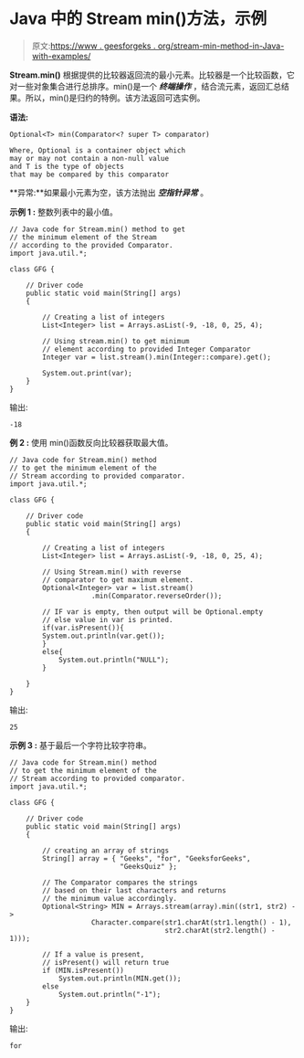 # Java 中的 Stream min()方法，示例

> 原文:[https://www . geesforgeks . org/stream-min-method-in-Java-with-examples/](https://www.geeksforgeeks.org/stream-min-method-in-java-with-examples/)

**Stream.min()** 根据提供的比较器返回流的最小元素。比较器是一个比较函数，它对一些对象集合进行总排序。min()是一个 ***终端操作*** ，结合流元素，返回汇总结果。所以，min()是归约的特例。该方法返回可选实例。

**语法:**

```
Optional<T> min(Comparator<? super T> comparator)

Where, Optional is a container object which
may or may not contain a non-null value 
and T is the type of objects
that may be compared by this comparator

```

**异常:**如果最小元素为空，该方法抛出 ***空指针异常*** 。

**示例 1 :** 整数列表中的最小值。

```
// Java code for Stream.min() method to get
// the minimum element of the Stream
// according to the provided Comparator.
import java.util.*;

class GFG {

    // Driver code
    public static void main(String[] args)
    {

        // Creating a list of integers
        List<Integer> list = Arrays.asList(-9, -18, 0, 25, 4);

        // Using stream.min() to get minimum
        // element according to provided Integer Comparator
        Integer var = list.stream().min(Integer::compare).get();

        System.out.print(var);
    }
}
```

输出:

```
-18

```

**例 2 :** 使用 min()函数反向比较器获取最大值。

```
// Java code for Stream.min() method
// to get the minimum element of the 
// Stream according to provided comparator.
import java.util.*;

class GFG {

    // Driver code
    public static void main(String[] args)
    {

        // Creating a list of integers
        List<Integer> list = Arrays.asList(-9, -18, 0, 25, 4);

        // Using Stream.min() with reverse
        // comparator to get maximum element.
        Optional<Integer> var = list.stream()
                    .min(Comparator.reverseOrder());

        // IF var is empty, then output will be Optional.empty
        // else value in var is printed.
        if(var.isPresent()){
        System.out.println(var.get());
        }
        else{
            System.out.println("NULL");
        }

    }
}
```

输出:

```
25

```

**示例 3 :** 基于最后一个字符比较字符串。

```
// Java code for Stream.min() method
// to get the minimum element of the 
// Stream according to provided comparator.
import java.util.*;

class GFG {

    // Driver code
    public static void main(String[] args)
    {

        // creating an array of strings
        String[] array = { "Geeks", "for", "GeeksforGeeks",
                           "GeeksQuiz" };

        // The Comparator compares the strings
        // based on their last characters and returns
        // the minimum value accordingly.
        Optional<String> MIN = Arrays.stream(array).min((str1, str2) -> 
                    Character.compare(str1.charAt(str1.length() - 1), 
                                      str2.charAt(str2.length() - 1)));

        // If a value is present,
        // isPresent() will return true
        if (MIN.isPresent()) 
            System.out.println(MIN.get()); 
        else
            System.out.println("-1"); 
    }
}
```

输出:

```
for

```